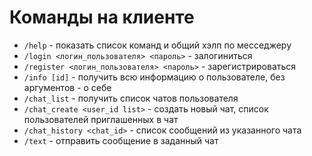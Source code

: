 # Команды на клиенте

* `/help` - показать список команд и общий хэлп по месседжеру
* `/login <логин_пользователя> <пароль>` - залогиниться
* `/register <логин_пользователя> <пароль>` - зарегистрироваться
* `/info [id]` - получить всю информацию о пользователе, без аргументов - о себе
* `/chat_list` - получить список чатов пользователя
* `/chat_create <user_id list>` - создать новый чат, список пользователей приглашенных в чат
* `/chat_history <chat_id>` - список сообщений из указанного чата
* `/text` - отправить сообщение в заданный чат
